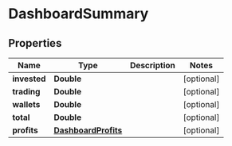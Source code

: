# DashboardSummary

## Properties
Name | Type | Description | Notes
------------ | ------------- | ------------- | -------------
**invested** | **Double** |  |  [optional]
**trading** | **Double** |  |  [optional]
**wallets** | **Double** |  |  [optional]
**total** | **Double** |  |  [optional]
**profits** | [**DashboardProfits**](DashboardProfits.md) |  |  [optional]
